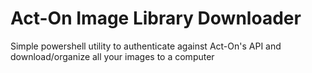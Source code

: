 # Act-On Image Library Downloader
 Simple powershell utility to authenticate against Act-On's API and download/organize all your images to a computer
